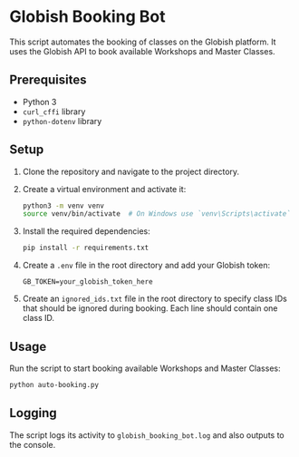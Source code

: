 # Globish Booking Bot

This script automates the booking of classes on the Globish platform. It uses the Globish API to book available Workshops and Master Classes.

## Prerequisites

- Python 3
- `curl_cffi` library
- `python-dotenv` library

## Setup

1. Clone the repository and navigate to the project directory.

2. Create a virtual environment and activate it:

    ```sh
    python3 -m venv venv
    source venv/bin/activate  # On Windows use `venv\Scripts\activate`
    ```

3. Install the required dependencies:

    ```sh
    pip install -r requirements.txt
    ```

4. Create a `.env` file in the root directory and add your Globish token:

    ```env
    GB_TOKEN=your_globish_token_here
    ```

5. Create an `ignored_ids.txt` file in the root directory to specify class IDs that should be ignored during booking. Each line should contain one class ID.

## Usage

Run the script to start booking available Workshops and Master Classes:

```sh
python auto-booking.py
```

## Logging
The script logs its activity to `globish_booking_bot.log` and also outputs to the console.